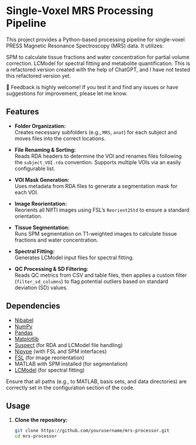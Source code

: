 # Single-Voxel MRS Processing Pipeline

This project provides a Python-based processing pipeline for single-voxel PRESS Magnetic Resonance Spectroscopy (MRS) data. It utilizes:

SPM to calculate tissue fractions and water concentration for partial volume correction.
LCModel for spectral fitting and metabolite quantification.
This is a refactored version created with the help of ChatGPT, and I have not tested this refactored version yet.

🚀 Feedback is highly welcome! If you test it and find any issues or have suggestions for improvement, please let me know.

## Features

- **Folder Organization:**  
  Creates necessary subfolders (e.g., `MRS`, `anat`) for each subject and moves files into the correct locations.

- **File Renaming & Sorting:**  
  Reads RDA headers to determine the VOI and renames files following the `subject_VOI.rda` convention. Supports multiple VOIs via an easily configurable list.

- **VOI Mask Generation:**  
  Uses metadata from RDA files to generate a segmentation mask for each VOI.

- **Image Reorientation:**  
  Reorients all NIfTI images using FSL’s `Reorient2Std` to ensure a standard orientation.

- **Tissue Segmentation:**  
  Runs SPM segmentation on T1-weighted images to calculate tissue fractions and water concentration.

- **Spectral Fitting:**  
  Generates LCModel input files for spectral fitting.

- **QC Processing & SD Filtering:**  
  Reads QC metrics from CSV and table files, then applies a custom filter (`filter_sd_columns`) to flag potential outliers based on standard deviation (SD) values.

## Dependencies

- [Nibabel](https://nipy.org/nibabel/)
- [NumPy](https://numpy.org/)
- [Pandas](https://pandas.pydata.org/)
- [Matplotlib](https://matplotlib.org/)
- [Suspect](https://github.com/suspect-toolbox) (for RDA and LCModel file handling)
- [Nipype](https://nipype.readthedocs.io/) (with FSL and SPM interfaces)
- [FSL](https://fsl.fmrib.ox.ac.uk/fsl/oldwiki/Fslutils.html?highlight=%28%5CbCategoryOther%5Cb%29) (for image reorientation)
- MATLAB with SPM installed (for segmentation)
- [LCModel](http://www.lcmodel.com/) (for spectral fitting)

Ensure that all paths (e.g., to MATLAB, basis sets, and data directories) are correctly set in the configuration section of the code.

## Usage

1. **Clone the repository:**
   ```bash
   git clone https://github.com/yourusername/mrs-processor.git
   cd mrs-processor

